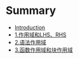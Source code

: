 # Summary

* [Introduction](README.md)
* [1.作用域和LHS、RHS](chapter1.md)
* [2.语法作用域](2yu-fa-zuo-yong-yu.md)
* [3.函数作用域和块作用域](3han-shu-zuo-yong-yu-he-kuai-zuo-yong-yu.md)

